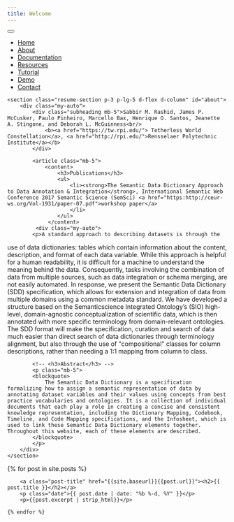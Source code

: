 ```yaml
---
title: Welcome
---
```

<nav class="navbar navbar-expand-lg navbar-dark bg-primary fixed-top" id="sideNav">
    <a class="navbar-brand js-scroll-trigger" href="#page-top">
        <span class="d-block d-lg-none"></span>
    </a>
    <button class="navbar-toggler" type="button" data-toggle="collapse" data-target="#navbarSupportedContent"
            aria-controls="navbarSupportedContent" aria-expanded="false" aria-label="Toggle navigation">
        <span class="navbar-toggler-icon"></span>
    </button>
    <div class="collapse navbar-collapse" id="navbarSupportedContent">
        <ul class="navbar-nav">
            <li class="nav-item">
                <a class="nav-link js-scroll-trigger" href="#">Home</a>
            </li>
            <li class="nav-item">
                <a class="nav-link js-scroll-trigger" href="{{site.baseurl}}/about">About</a>
            </li>
            <li class="nav-item">
                <a class="nav-link js-scroll-trigger" href="{{site.baseurl}}/documentation">Documentation</a>
            </li>
            <li class="nav-item">
                <a class="nav-link js-scroll-trigger" href="{{site.baseurl}}/resources">Resources</a>
            </li>
            <li class="nav-item">
                <a class="nav-link js-scroll-trigger" href="{{site.baseurl}}/tutorial">Tutorial</a>
            </li>
            <li class="nav-item">
                <a class="nav-link js-scroll-trigger" href="{{site.baseurl}}/demo">Demo</a>
            </li>
            <li class="nav-item">
                <a class="nav-link js-scroll-trigger" href="{{site.baseurl}}/contact">Contact</a>
            </li>
        </ul>
    </div>
</nav>
<div class="container-fluid p-0">

    <section class="resume-section p-3 p-lg-5 d-flex d-column" id="about">
        <div class="my-auto">
            <div class="subheading mb-5">Sabbir M. Rashid, James P. McCusker, Paulo Pinheiro, Marcello Bax, Henrique O. Santos, Jeanette A. Stingone, and Deborah L. McGuinness<br/>
                <b><a href="https://tw.rpi.edu/"> Tetherless World Constellation</a>, <a href="http://rpi.edu/">Rensselaer Polytechnic Institute</a></b>
            </div>

            <article class="mb-5">
                <content>
                    <h3>Publications</h3>
                    <ul>
                        <li><strong>The Semantic Data Dictionary Approach to Data Annotation & Integration</strong>, International Semantic Web Conference 2017 Semantic Science (SemSci) <a href="https:http://ceur-ws.org/Vol-1931/paper-07.pdf">workshop paper</a>      
                        </li>
                    </ul>
                 </content>
             <div class="my-auto">
            <p>A standard approach to describing datasets is through the
use of data dictionaries: tables which contain information about the content, description, and format of each data variable. While this approach is helpful for a human readability, it is difficult for a machine to understand the meaning behind the data. Consequently, tasks involving the combination of data from multiple sources, such as data integration or schema merging, are not easily automated. In response, we present the Semantic Data Dictionary (SDD) specification, which allows for extension and integration of data from multiple domains using a common metadata standard. We have developed a structure based on the Semanticscience Integrated Ontology’s (SIO) high-level, domain-agnostic conceptualization of scientific data, which is then annotated with more specific terminology from domain-relevant ontologies. The SDD format will make the specification, curation and search of data much easier than direct search of data dictionaries through terminology alignment, but also through the use of "compositional" classes for column descriptions, rather than needing a 1:1 mapping from column to class.
            </p>
        </div>
            </article>
            
            
            <!-- <h3>Abstract</h3> -->
            <p class="mb-5">
            <blockquote>
                The Semantic Data Dictionary is a specification formalizing how to assign a semantic representation of data by annotating dataset variables and their values using concepts from best practice vocabularies and ontologies. It is a collection of individual documents that each play a role in creating a concise and consistent knowledge representation, including the Dictionary Mapping, Codebook, Timeline, and Code Mapping specifications, and the Infosheet, which is used to link these Semantic Data Dictionary elements together. Throughout this website, each of these elements are described.
            </blockquote>
            </p>
        </div>
    </section>
</div>
<div class="post-list">
    {% for post in site.posts %}
    
        <a class="post-title" href="{{site.baseurl}}{{post.url}}"><h2>{{ post.title }}</h2></a>
        <p class="date">{{ post.date | date: "%b %-d, %Y" }}</p>
        <p>{{post.excerpt | strip_html}}</p>
    
    {% endfor %}

</div>
